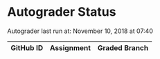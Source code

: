 # Autograder Status
Autograder last run at: November 10, 2018 at 07:40

| GitHub ID | Assignment | Graded Branch |
|-----------|------------|---------------|

